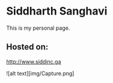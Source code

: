 # Siddharth Sanghavi
This is my personal page.
## Hosted on: 
http://www.siddinc.ga

![alt text][img/Capture.png]
